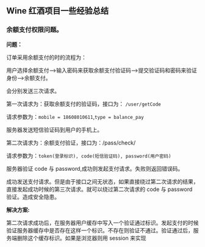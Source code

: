 ## Wine 红酒项目一些经验总结

### 余额支付权限问题。

__问题：__

订单采用余额支付的时的流程为：

用户选择余额支付-->输入密码来获取余额支付验证码-->提交验证码和密码来验证身份-->余额支付。

会分别发送三次请求。

第一次请求为：获取余额支付的验证码，接口为： `/user/getCode`

请求参数为：`mobile = 18608010611`,`type = balance_pay`

服务器发送短信验证码到用户的手机上。

第二次请求为：余额支付验证，接口为：/pass/check/

请求参数为：`token(登录标识), code(短信验证码), password(用户密码)`

服务器验证 code 与 password,成功则发起支付请求。失败则返回错误码。

成功发送支付请求。但是由于接口之间无状态，如果直接绕过第二次请求的结果，直接发起成功时候的第三次请求。就可以绕过第二次请求的 code 与 password 验证。造成安全隐患。

__解决方案:__

第二次请求成功后，在服务器用户缓存中写入一个验证通过标识。发起支付的时候验证服务器缓存中是否存在这样一个标识。不存在则验证不通过。验证通过后，服务端删除这个缓存标识。如果是浏览器则用 session 来实现
